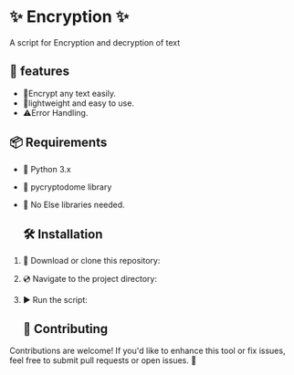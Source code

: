 # ✨ Encryption ✨
A script for Encryption and decryption of text

## 🚀 features
- 🔄Encrypt any text easily.
- 🔡lightweight and easy to use.
- ⚠️Error Handling.

## 📦 Requirements
- 🐍 Python 3.x
- 🐍 pycryptodome library
- 🚫 No Else libraries needed.

  ## 🛠️ Installation
1. 📂 Download or clone this repository:
2. 💿 Navigate to the project directory:
3. ▶️ Run the script:

   ## 🤝 Contributing
Contributions are welcome! If you'd like to enhance this tool or fix issues, feel free to submit pull requests or open issues. 🚀
